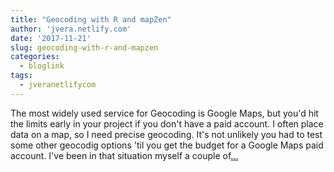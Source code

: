 ```yaml
---
title: "Geocoding with R and mapZen"
author: 'jvera.netlify.com'
date: '2017-11-21'
slug: geocoding-with-r-and-mapzen
categories:
  - bloglink
tags:
  - jveranetlifycom
---
```


The most widely used service for Geocoding is Google Maps, but you'd hit the limits early in your project if you don't have a paid account. I often place data on a map, so I need precise geocoding. It's not unlikely you had to test some other geocodig options 'til you get the budget for a Google Maps paid account. I've been in that situation myself a couple of[... <i class="fas fa-external-link-alt"></i>](http://jvera.netlify.com/post/2017/11/21/geocoding-with-r-and-mapzen/)

